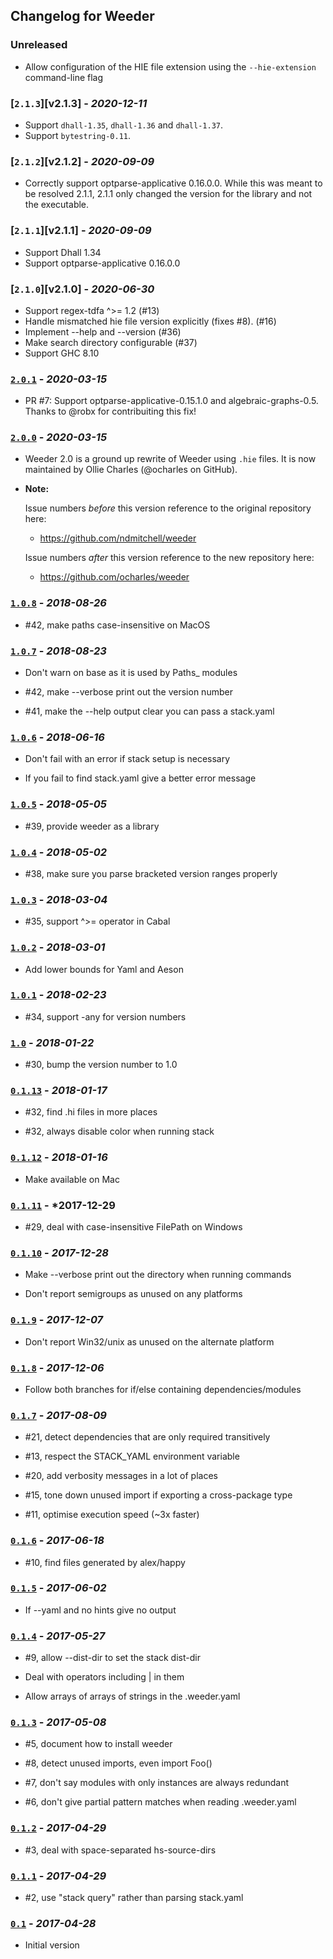 ## Changelog for Weeder

### Unreleased

- Allow configuration of the HIE file extension using the `--hie-extension` command-line flag

### [`2.1.3`][v2.1.3] - *2020-12-11*

- Support `dhall-1.35`, `dhall-1.36` and `dhall-1.37`.
- Support `bytestring-0.11`.

### [`2.1.2`][v2.1.2] - *2020-09-09*

- Correctly support optparse-applicative 0.16.0.0. While this was meant to be resolved 2.1.1, 2.1.1 only changed the version for the library and not the executable.

### [`2.1.1`][v2.1.1] - *2020-09-09*

- Support Dhall 1.34
- Support optparse-applicative 0.16.0.0

### [`2.1.0`][v2.1.0] - *2020-06-30*

- Support regex-tdfa ^>= 1.2 (#13)
- Handle mismatched hie file version explicitly (fixes #8). (#16)
- Implement --help and --version (#36)
- Make search directory configurable (#37)
- Support GHC 8.10

### [`2.0.1`][v2.0.1] - *2020-03-15*

- PR #7: Support optparse-applicative-0.15.1.0 and algebraic-graphs-0.5. Thanks
  to @robx for contribuiting this fix!


### [`2.0.0`][v2.0.0] - *2020-03-15*

- Weeder 2.0 is a ground up rewrite of Weeder using `.hie` files. It is now
maintained by Ollie Charles (@ocharles on GitHub).

- **Note:**

  Issue numbers *before* this version reference to the original repository here:

    - https://github.com/ndmitchell/weeder

  Issue numbers *after*  this version reference to the new repository here:

    - https://github.com/ocharles/weeder


### [`1.0.8`][v1.0.8] - *2018-08-26*

- #42, make paths case-insensitive on MacOS


### [`1.0.7`][v1.0.7] - *2018-08-23*

- Don't warn on base as it is used by Paths_ modules

- #42, make --verbose print out the version number

- #41, make the --help output clear you can pass a stack.yaml


### [`1.0.6`][v1.0.6] - *2018-06-16*

- Don't fail with an error if stack setup is necessary

- If you fail to find stack.yaml give a better error message


### [`1.0.5`][v1.0.5] - *2018-05-05*

- #39, provide weeder as a library


### [`1.0.4`][v1.0.4] - *2018-05-02*

- #38, make sure you parse bracketed version ranges properly


### [`1.0.3`][v1.0.3] - *2018-03-04*

- #35, support ^>= operator in Cabal


### [`1.0.2`][v1.0.2] - *2018-03-01*

- Add lower bounds for Yaml and Aeson


### [`1.0.1`][v1.0.1] - *2018-02-23*

- #34, support -any for version numbers


### [`1.0`][v1.0] - *2018-01-22*

- #30, bump the version number to 1.0


### [`0.1.13`][v0.1.13] - *2018-01-17*

- #32, find .hi files in more places

- #32, always disable color when running stack


### [`0.1.12`][v0.1.12] - *2018-01-16*

- Make available on Mac


### [`0.1.11`][v0.1.11] - *2017-12-29

- #29, deal with case-insensitive FilePath on Windows


### [`0.1.10`][v0.1.10] - *2017-12-28*

- Make --verbose print out the directory when running commands

- Don't report semigroups as unused on any platforms


### [`0.1.9`][v0.1.9] - *2017-12-07*

- Don't report Win32/unix as unused on the alternate platform


### [`0.1.8`][v0.1.8] - *2017-12-06*

- Follow both branches for if/else containing dependencies/modules


### [`0.1.7`][v0.1.7] - *2017-08-09*

- #21, detect dependencies that are only required transitively

- #13, respect the STACK_YAML environment variable

- #20, add verbosity messages in a lot of places

- #15, tone down unused import if exporting a cross-package type

- #11, optimise execution speed (~3x faster)


### [`0.1.6`][v0.1.6] - *2017-06-18*

- #10, find files generated by alex/happy


### [`0.1.5`][v0.1.5] - *2017-06-02*

- If --yaml and no hints give no output


### [`0.1.4`][v0.1.4] - *2017-05-27*

- #9, allow --dist-dir to set the stack dist-dir

- Deal with operators including | in them

- Allow arrays of arrays of strings in the .weeder.yaml


### [`0.1.3`][v0.1.3] - *2017-05-08*

- #5, document how to install weeder

- #8, detect unused imports, even import Foo()

- #7, don't say modules with only instances are always redundant

- #6, don't give partial pattern matches when reading .weeder.yaml


### [`0.1.2`][v0.1.2] - *2017-04-29*

- #3, deal with space-separated hs-source-dirs


### [`0.1.1`][v0.1.1] - *2017-04-29*

- #2, use "stack query" rather than parsing stack.yaml


### [`0.1`][v0.1] - *2017-04-28*

- Initial version


[v2.0.1 ]: https://github.com/ocharles/weeder/tree/v2.0.1
[v2.0.0 ]: https://github.com/ocharles/weeder/tree/v2.0.0
[v1.0.8 ]: https://github.com/ndmitchell/weeder/tree/v1.0.8
[v1.0.7 ]: https://github.com/ndmitchell/weeder/tree/v1.0.7
[v1.0.6 ]: https://github.com/ndmitchell/weeder/tree/v1.0.6
[v1.0.5 ]: https://github.com/ndmitchell/weeder/tree/v1.0.5
[v1.0.4 ]: https://github.com/ndmitchell/weeder/tree/v1.0.4
[v1.0.3 ]: https://github.com/ndmitchell/weeder/tree/v1.0.3
[v1.0.2 ]: https://github.com/ndmitchell/weeder/tree/v1.0.2
[v1.0.1 ]: https://github.com/ndmitchell/weeder/tree/v1.0.1
[v1.0   ]: https://github.com/ndmitchell/weeder/tree/v1.0
[v0.1.13]: https://github.com/ndmitchell/weeder/tree/v0.1.13
[v0.1.12]: https://github.com/ndmitchell/weeder/tree/v0.1.12
[v0.1.11]: https://github.com/ndmitchell/weeder/tree/v0.1.11
[v0.1.10]: https://github.com/ndmitchell/weeder/tree/v0.1.10
[v0.1.9 ]: https://github.com/ndmitchell/weeder/tree/v0.1.9
[v0.1.8 ]: https://github.com/ndmitchell/weeder/tree/v0.1.8
[v0.1.7 ]: https://github.com/ndmitchell/weeder/tree/v0.1.7
[v0.1.6 ]: https://github.com/ndmitchell/weeder/tree/v0.1.6
[v0.1.5 ]: https://github.com/ndmitchell/weeder/tree/v0.1.5
[v0.1.4 ]: https://github.com/ndmitchell/weeder/tree/v0.1.4
[v0.1.3 ]: https://github.com/ndmitchell/weeder/tree/v0.1.3
[v0.1.2 ]: https://github.com/ndmitchell/weeder/tree/v0.1.2
[v0.1.1 ]: https://github.com/ndmitchell/weeder/tree/v0.1.1
[v0.1   ]: https://github.com/ndmitchell/weeder/tree/v0.1

